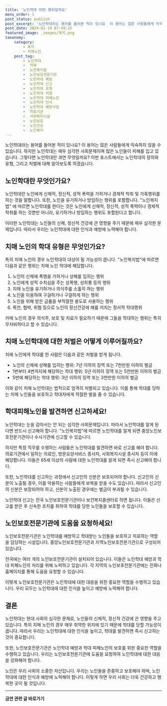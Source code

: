 ```yaml
---
title: '노인학대 어떤 행위일까요'
menu_order: 1
post_status: publish
post_excerpt: '노인학대라는 용어를 들어본 적이 있나요  이 용어는 많은 사람들에게 익숙하지 않을 수 있습니다. 하지만 노인학대는 매우 심각한 사회문제이며 많은 노인들이 피해를 입고 있습니다. 그렇다면 노인학대란 과연 무엇일까요  이번 포스트에서는 노인학대의 정의와 유형, 그리고 처벌에 대해 알아보도록 하겠습니다.'
post_date: 2024-01-19 07:49:15
featured_image: _images/복지.png
taxonomy:
    category:
        - 복지
        - 치매노인
    post_tag:
        - 노인학대
        -  치매
        -  노인복지법
        -  노인보호전문기관
        -  노인학대 예방
        -  노인학대 신고
        -  노인학대 유형
        -  노인학대 처벌
        -  노인학대 피해노인
        -  노인학대 인식
        -  노인학대 예방사업
        -  의료기관
        -  사회복지시설
        -  노인보호
        -  노인건강
        -  노인복지
---
```




노인학대라는 용어를 들어본 적이 있나요? 이 용어는 많은 사람들에게 익숙하지 않을 수 있습니다. 하지만 노인학대는 매우 심각한 사회문제이며 많은 노인들이 피해를 입고 있습니다. 그렇다면 노인학대란 과연 무엇일까요? 이번 포스트에서는 노인학대의 정의와 유형, 그리고 처벌에 대해 알아보도록 하겠습니다. 

## 노인학대란 무엇인가요?

노인학대란 노인에게 신체적, 정신적, 성적 폭력을 가하거나 경제적 착취 및 가혹행위를 하는 것을 말합니다. 또한, 노인을 유기하거나 방임하는 행위를 포함합니다. "노인복지법" 에 따르면 노인학대를 한다는 것은 노인에게 신체적, 정신적, 성적 폭력이나 경제적 착취를 하는 것뿐만 아니라, 유기하거나 방임하는 행위도 포함된다고 합니다.

이러한 노인학대는 노인들의 신체, 정신적 건강에 큰 영향을 주기 때문에 매우 심각한 문제입니다. 따라서 우리는 노인학대에 대한 인식과 예방에 노력해야 합니다.

## 치매 노인의 학대 유형은 무엇인가요?

특히 치매 노인의 경우 노인학대의 대상이 될 가능성이 큽니다. "노인복지법"에 따르면 다음과 같은 행위는 치매 노인 학대에 해당합니다.

1. 노인의 신체에 폭행을 가하거나 상해를 입히는 행위
2. 노인에게 성적 수치심을 주는 성폭행, 성희롱 등의 행위
3. 치매 노인을 유기하거나 의식주를 소홀히 하는 행위
4. 노인을 이용하여 구걸하거나 구걸하게 하는 행위
5. 노인을 위해 받은 금품을 부적절한 용도로 사용하는 행위
6. 폭언, 협박, 위협 등으로 노인의 정신건강에 해를 끼치는 정서적 학대행위

카매 노인의 경우 의식주, 보호 및 치료가 필요하기 때문에 그들을 학대하는 행위는 특히 무자비하다고 할 수 있습니다.

## 치매 노인학대에 대한 처벌은 어떻게 이루어질까요?

치매 노인에게 학대를 한 사람은 다음과 같은 처벌을 받게 됩니다. 

- 노인의 신체에 상해를 입히는 행위: 7년 이하의 징역 또는 7천만원 이하의 벌금
- 1번부터 4번까지에 해당하는 학대 행위: 5년 이하의 징역 또는 5천만원 이하의 벌금
- 5번에 해당하는 학대 행위: 3년 이하의 징역 또는 3천만원 이하의 벌금

이와 같이 치매 노인학대는 법적으로 엄격히 처벌되고 있습니다. 이를 통해 학대를 당하는 치매 노인들을 보호하고 학대자에게 적절한 벌을 줄 수 있습니다.

## 학대피해노인을 발견하면 신고하세요!

노인학대는 눈을 감아서는 안 되는 심각한 사회문제입니다. 따라서 노인학대를 알게 된다면 반드시 신고해야 합니다. "노인복지법"에 따르면 노인학대를 알게 되면 중앙노인보호전문기관이나 수사기관에 신고할 수 있습니다.

하지만 특정 직무를 수행하는 사람들은 노인학대를 발견하면 바로 신고를 해야 합니다. 의료기관에서 일하는 의료인, 방문요양서비스 종사자, 사회복지시설 종사자 등이 이에 해당합니다. 이들은 65세 이상의 사람에 대한 노인학대를 알게 되면 즉시 신고해야 합니다.

또한, 노인학대를 신고하는 과정에서 신고인의 신분은 보호되어야 합니다. 신고인의 신분이 노출될 경우, 이를 악용하는 사람들에게 보복을 받을 수도 있습니다. 따라서 신고인의 신분은 보장되어야 하고, 신분이 노출된 경우에는 벌금이 부과될 수 있습니다.

노인학대 신고는 전국 노인보호전문기관이나 보건복지콜센터로 하면 됩니다. 이들은 신고를 받은 후 신속한 조치를 취하여 학대를 당한 노인들을 보호할 수 있습니다.

## 노인보호전문기관에 도움을 요청하세요!

노인보호전문기관은 노인학대를 예방하고 학대받는 노인들을 보호하고 치료하는 역할을 담당하는 시설입니다. 중앙노인보호전문기관과 지역노인보호전문기관으로 구성되어 있습니다.

전국에는 여러 개의 노인보호전문기관이 설치되어 있습니다. 이들은 노인학대 예방과 학대 피해노인의 처리를 위해 노력하고 있습니다. 각 지역의 노인보호전문기관에는 전화나 홈페이지를 통해 도움을 요청할 수 있습니다.

이렇게 노인보호전문기관은 노인학대에 대한 대응을 위한 중요한 역할을 수행하고 있습니다. 우리 모두는 노인학대에 대한 인식을 높이고 예방에 노력해야 합니다.

## 결론

노인학대는 현대 사회의 심각한 문제로, 노인들의 신체적, 정신적 건강에 큰 영향을 주고 있습니다. 특히 치매 노인의 경우 매우 취약한 위치에 있기 때문에 학대를 당할 가능성이 큽니다. 따라서 우리는 노인학대에 대한 인식을 높이고, 학대를 발견하면 즉시 신고하는 것이 중요합니다.

또한, 노인보호전문기관은 노인학대 예방과 학대 피해노인의 보호를 위한 중요한 역할을 수행하고 있습니다. 우리는 노인보호전문기관에 도움을 요청하여 노인학대에 대한 대응을 강화해야 합니다.

노인은 우리 사회의 소중한 자산입니다. 우리는 노인들을 존중하고 보호해야 하며, 노인학대에 대한 인식과 예방에 노력해야 합니다. 이렇게 하면 우리 사회는 더욱 건강하고 행복한 곳이 될 것입니다.
<!-- wp:separator -->
<hr class="wp-block-separator has-alpha-channel-opacity"/>
<!-- /wp:separator -->

<!-- wp:group {"backgroundColor":"base","layout":{"type":"constrained"}} -->
<div class="wp-block-group has-base-background-color has-background"><!-- wp:paragraph {"align":"center","fontSize":"medium"} -->
<p class="has-text-align-center has-large-font-size"><strong>금연 관련 글 바로가기</strong></p>
<!-- /wp:paragraph -->


<!-- wp:latest-posts
{"categories":[{"id":15153,"count":19,"description":"","link":"https://uknowlaw.com/category/%ea%b8%88%ec%97%b0/","name":"금연","slug":"금연","taxonomy":"category","parent":0,"meta":[],"_links":{"self":[{"href":"https://uknowlaw.com/wp-json/wp/v2/categories/15153"}],"collection":[{"href":"https://uknowlaw.com/wp-json/wp/v2/categories"}],"about":[{"href":"https://uknowlaw.com/wp-json/wp/v2/taxonomies/category"}],"wp:post_type":[{"href":"https://uknowlaw.com/wp-json/wp/v2/posts?categories=15153"}],"curies":[{"name":"wp","href":"https://api.w.org/{rel}","templated":true}]}}],"postsToShow":100,"excerptLength":28,"postLayout":"grid","columns":2,"featuredImageAlign":"left","featuredImageSizeSlug":"large","fontSize":"small"} /--></div>
<!-- /wp:group -->